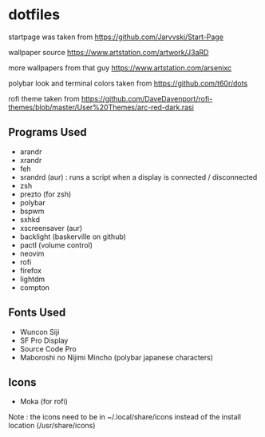 # dotfiles

startpage was taken from https://github.com/Jarvvski/Start-Page

wallpaper source https://www.artstation.com/artwork/J3aRD

more wallpapers from that guy https://www.artstation.com/arsenixc

polybar look and terminal colors taken from https://github.com/t60r/dots

rofi theme taken from https://github.com/DaveDavenport/rofi-themes/blob/master/User%20Themes/arc-red-dark.rasi

## Programs Used
- arandr
- xrandr
- feh
- srandrd (aur) : runs a script when a display is connected / disconnected
- zsh
- prezto (for zsh)
- polybar
- bspwm
- sxhkd
- xscreensaver (aur)
- backlight (baskerville on github)
- pactl (volume control)
- neovim
- rofi
- firefox
- lightdm
- compton

## Fonts Used
- Wuncon Siji
- SF Pro Display
- Source Code Pro
- Maboroshi no Nijimi Mincho (polybar japanese characters)

## Icons
- Moka (for rofi)

Note : the icons need to be in ~/.local/share/icons instead of the install location (/usr/share/icons)
